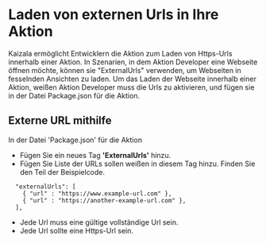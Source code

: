 # <a name="load-external-urls-within-your-action"></a>Laden von externen Urls in Ihre Aktion

Kaizala ermöglicht Entwicklern die Aktion zum Laden von Https-Urls innerhalb einer Aktion. In Szenarien, in dem Aktion Developer eine Webseite öffnen möchte, können sie "ExternalUrls" verwenden, um Webseiten in fesselnden Ansichten zu laden.
Um das Laden der Webseite innerhalb einer Aktion, weißen Aktion Developer muss die Urls zu aktivieren, und fügen sie in der Datei Package.json für die Aktion.

## <a name="whitelisting-external-url"></a>Externe URL mithilfe

In der Datei 'Package.json' für die Aktion
* Fügen Sie ein neues Tag **'ExternalUrls'** hinzu.
* Fügen Sie Liste der URLs sollen weißen in diesem Tag hinzu. Finden Sie den Teil der Beispielcode. 
```
  "externalUrls": [
    { "url" : "https://www.example-url.com" },
    { "url" : "https://another-example-url.com" },
  ],
```
* Jede Url muss eine gültige vollständige Url sein.
* Jede Url sollte eine Https-Url sein.

